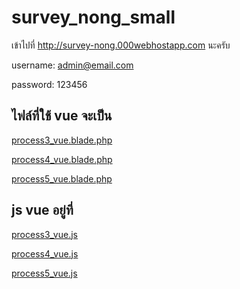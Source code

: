 # survey_nong_small

เข้าไปที่ http://survey-nong.000webhostapp.com นะครับ

username: admin@email.com

password: 123456

## ไฟล์ที่ใช้ vue จะเป็น 

[process3_vue.blade.php](https://github.com/siwaphol/survey_nong_small/blob/master/resources/views/building/process3_vue.blade.php)

[process4_vue.blade.php](https://github.com/siwaphol/survey_nong_small/blob/master/resources/views/building/process4_vue.blade.php)

[process5_vue.blade.php](https://github.com/siwaphol/survey_nong_small/blob/master/resources/views/building/process5_vue.blade.php)

## js vue อยู่ที่

[process3_vue.js](https://github.com/siwaphol/survey_nong_small/blob/master/public/custom_assets/js/building/process3_vue.js)

[process4_vue.js](https://github.com/siwaphol/survey_nong_small/blob/master/public/custom_assets/js/building/process4_vue.js)

[process5_vue.js](https://github.com/siwaphol/survey_nong_small/blob/master/public/custom_assets/js/building/process5_vue.js)


